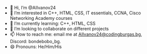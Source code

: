 - 👋 Hi, I’m @AIIvanov24
- 👀 I’m interested in C++, HTML, CSS, IT essentials, CCNA, Cisco Networking Academy courses
- 🌱 I’m currently learning: C++, HTML, CSS 
- 💞️ I’m looking to collaborate on different projects
- 📫 How to reach me: email me at AIIvanov24@codingburgas.bg, Discord: bondebobo_bg. 
- 😄 Pronouns: He/Him/His

<!---
AIIvanov24/AIIvanov24 is a ✨ special ✨ repository because its `README.md` (this file) appears on your GitHub profile.
You can click the Preview link to take a look at your changes.
--->
